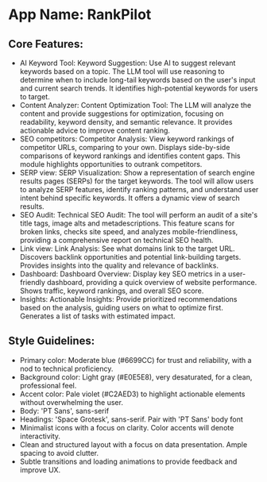 # **App Name**: RankPilot

## Core Features:

- AI Keyword Tool: Keyword Suggestion: Use AI to suggest relevant keywords based on a topic. The LLM tool will use reasoning to determine when to include long-tail keywords based on the user's input and current search trends.  It identifies high-potential keywords for users to target.
- Content Analyzer: Content Optimization Tool: The LLM will analyze the content and provide suggestions for optimization, focusing on readability, keyword density, and semantic relevance. It provides actionable advice to improve content ranking.
- SEO competitors: Competitor Analysis: View keyword rankings of competitor URLs, comparing to your own.  Displays side-by-side comparisons of keyword rankings and identifies content gaps. This module highlights opportunities to outrank competitors.
- SERP view: SERP Visualization: Show a representation of search engine results pages (SERPs) for the target keywords.  The tool will allow users to analyze SERP features, identify ranking patterns, and understand user intent behind specific keywords. It offers a dynamic view of search results.
- SEO Audit: Technical SEO Audit: The tool will perform an audit of a site's title tags, image alts and metadescriptions. This feature scans for broken links, checks site speed, and analyzes mobile-friendliness, providing a comprehensive report on technical SEO health.
- Link view: Link Analysis: See what domains link to the target URL.  Discovers backlink opportunities and potential link-building targets. Provides insights into the quality and relevance of backlinks.
- Dashboard: Dashboard Overview: Display key SEO metrics in a user-friendly dashboard, providing a quick overview of website performance. Shows traffic, keyword rankings, and overall SEO score.
- Insights: Actionable Insights: Provide prioritized recommendations based on the analysis, guiding users on what to optimize first. Generates a list of tasks with estimated impact.

## Style Guidelines:

- Primary color: Moderate blue (#6699CC) for trust and reliability, with a nod to technical proficiency.
- Background color: Light gray (#E0E5E8), very desaturated, for a clean, professional feel.
- Accent color: Pale violet (#C2AED3) to highlight actionable elements without overwhelming the user.
- Body: 'PT Sans', sans-serif
- Headings: 'Space Grotesk', sans-serif. Pair with 'PT Sans' body font
- Minimalist icons with a focus on clarity. Color accents will denote interactivity.
- Clean and structured layout with a focus on data presentation. Ample spacing to avoid clutter.
- Subtle transitions and loading animations to provide feedback and improve UX.